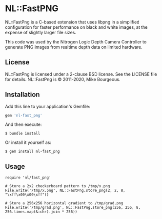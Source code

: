 # NL::FastPNG

NL::FastPng is a C-based extension that uses libpng in a simplified
configuration for faster performance on black and white images, at the expense
of slightly larger file sizes.

This code was used by the Nitrogen Logic Depth Camera Controller to generate
PNG images from realtime depth data on limited hardware.

## License

NL::FastPng is licensed under a 2-clause BSD license.  See the LICENSE file for
details.  NL::FastPng is &copy; 2011-2020, Mike Bourgeous.

## Installation

Add this line to your application's Gemfile:

```ruby
gem 'nl-fast_png'
```

And then execute:

    $ bundle install

Or install it yourself as:

    $ gem install nl-fast_png

## Usage

```
require 'nl/fast_png'

# Store a 2x2 checkerboard pattern to /tmp/x.png
File.write('/tmp/x.png', NL::FastPng.store_png(2, 2, 8, "\xff\x00\x00\xff"))

# Store a 256x256 horizontal gradient to /tmp/grad.png
File.write('/tmp/grad.png', NL::FastPng.store_png(256, 256, 8, 256.times.map(&:chr).join * 256))
```
